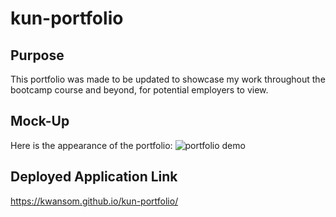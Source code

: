 # kun-portfolio

## Purpose
This portfolio was made to be updated to showcase my work throughout the bootcamp course and beyond, for potential employers to view. 

## Mock-Up
Here is the appearance of the portfolio:
![portfolio demo](./assets/Screenshot%202024-08-16%20at%208.45.30 AM.png)

## Deployed Application Link
 https://kwansom.github.io/kun-portfolio/
